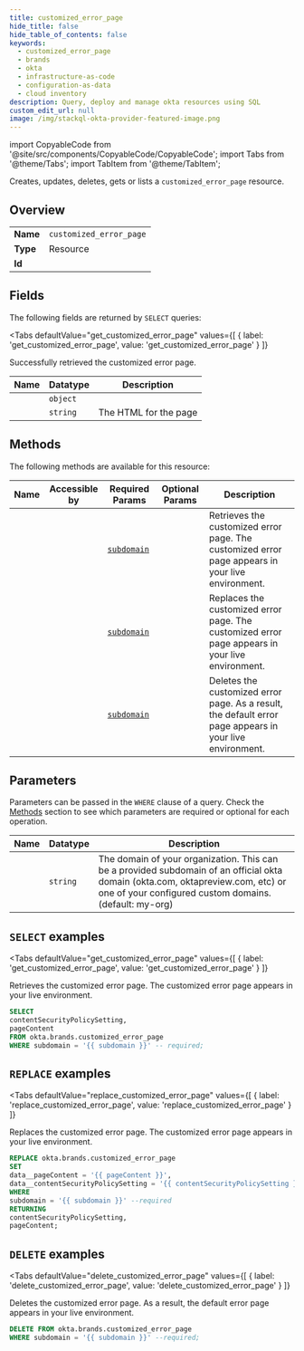 ```yaml
--- 
title: customized_error_page
hide_title: false
hide_table_of_contents: false
keywords:
  - customized_error_page
  - brands
  - okta
  - infrastructure-as-code
  - configuration-as-data
  - cloud inventory
description: Query, deploy and manage okta resources using SQL
custom_edit_url: null
image: /img/stackql-okta-provider-featured-image.png
---
```


import CopyableCode from '@site/src/components/CopyableCode/CopyableCode';
import Tabs from '@theme/Tabs';
import TabItem from '@theme/TabItem';

Creates, updates, deletes, gets or lists a <code>customized_error_page</code> resource.

## Overview
<table><tbody>
<tr><td><b>Name</b></td><td><code>customized_error_page</code></td></tr>
<tr><td><b>Type</b></td><td>Resource</td></tr>
<tr><td><b>Id</b></td><td><CopyableCode code="okta.brands.customized_error_page" /></td></tr>
</tbody></table>

## Fields

The following fields are returned by `SELECT` queries:

<Tabs
    defaultValue="get_customized_error_page"
    values={[
        { label: 'get_customized_error_page', value: 'get_customized_error_page' }
    ]}
>
<TabItem value="get_customized_error_page">

Successfully retrieved the customized error page.

<table>
<thead>
    <tr>
    <th>Name</th>
    <th>Datatype</th>
    <th>Description</th>
    </tr>
</thead>
<tbody>
<tr>
    <td><CopyableCode code="contentSecurityPolicySetting" /></td>
    <td><code>object</code></td>
    <td></td>
</tr>
<tr>
    <td><CopyableCode code="pageContent" /></td>
    <td><code>string</code></td>
    <td>The HTML for the page</td>
</tr>
</tbody>
</table>
</TabItem>
</Tabs>

## Methods

The following methods are available for this resource:

<table>
<thead>
    <tr>
    <th>Name</th>
    <th>Accessible by</th>
    <th>Required Params</th>
    <th>Optional Params</th>
    <th>Description</th>
    </tr>
</thead>
<tbody>
<tr>
    <td><a href="#get_customized_error_page"><CopyableCode code="get_customized_error_page" /></a></td>
    <td><CopyableCode code="select" /></td>
    <td><a href="#parameter-subdomain"><code>subdomain</code></a></td>
    <td></td>
    <td>Retrieves the customized error page. The customized error page appears in your live environment.</td>
</tr>
<tr>
    <td><a href="#replace_customized_error_page"><CopyableCode code="replace_customized_error_page" /></a></td>
    <td><CopyableCode code="replace" /></td>
    <td><a href="#parameter-subdomain"><code>subdomain</code></a></td>
    <td></td>
    <td>Replaces the customized error page. The customized error page appears in your live environment.</td>
</tr>
<tr>
    <td><a href="#delete_customized_error_page"><CopyableCode code="delete_customized_error_page" /></a></td>
    <td><CopyableCode code="delete" /></td>
    <td><a href="#parameter-subdomain"><code>subdomain</code></a></td>
    <td></td>
    <td>Deletes the customized error page. As a result, the default error page appears in your live environment.</td>
</tr>
</tbody>
</table>

## Parameters

Parameters can be passed in the `WHERE` clause of a query. Check the [Methods](#methods) section to see which parameters are required or optional for each operation.

<table>
<thead>
    <tr>
    <th>Name</th>
    <th>Datatype</th>
    <th>Description</th>
    </tr>
</thead>
<tbody>
<tr id="parameter-subdomain">
    <td><CopyableCode code="subdomain" /></td>
    <td><code>string</code></td>
    <td>The domain of your organization. This can be a provided subdomain of an official okta domain (okta.com, oktapreview.com, etc) or one of your configured custom domains. (default: my-org)</td>
</tr>
</tbody>
</table>

## `SELECT` examples

<Tabs
    defaultValue="get_customized_error_page"
    values={[
        { label: 'get_customized_error_page', value: 'get_customized_error_page' }
    ]}
>
<TabItem value="get_customized_error_page">

Retrieves the customized error page. The customized error page appears in your live environment.

```sql
SELECT
contentSecurityPolicySetting,
pageContent
FROM okta.brands.customized_error_page
WHERE subdomain = '{{ subdomain }}' -- required;
```
</TabItem>
</Tabs>


## `REPLACE` examples

<Tabs
    defaultValue="replace_customized_error_page"
    values={[
        { label: 'replace_customized_error_page', value: 'replace_customized_error_page' }
    ]}
>
<TabItem value="replace_customized_error_page">

Replaces the customized error page. The customized error page appears in your live environment.

```sql
REPLACE okta.brands.customized_error_page
SET 
data__pageContent = '{{ pageContent }}',
data__contentSecurityPolicySetting = '{{ contentSecurityPolicySetting }}'
WHERE 
subdomain = '{{ subdomain }}' --required
RETURNING
contentSecurityPolicySetting,
pageContent;
```
</TabItem>
</Tabs>


## `DELETE` examples

<Tabs
    defaultValue="delete_customized_error_page"
    values={[
        { label: 'delete_customized_error_page', value: 'delete_customized_error_page' }
    ]}
>
<TabItem value="delete_customized_error_page">

Deletes the customized error page. As a result, the default error page appears in your live environment.

```sql
DELETE FROM okta.brands.customized_error_page
WHERE subdomain = '{{ subdomain }}' --required;
```
</TabItem>
</Tabs>
